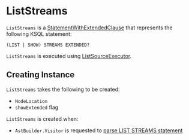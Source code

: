 # ListStreams

`ListStreams` is a [StatementWithExtendedClause](StatementWithExtendedClause.md) that represents the following KSQL statement:

```antlr
(LIST | SHOW) STREAMS EXTENDED?
```

`ListStreams` is executed using [ListSourceExecutor](../rest/ListSourceExecutor.md#streams).

## Creating Instance

`ListStreams` takes the following to be created:

* <span id="location"> `NodeLocation`
* <span id="showExtended"> `showExtended` flag

`ListStreams` is created when:

* `AstBuilder.Visitor` is requested to [parse LIST STREAMS statement](AstBuilder.Visitor.md#visitListStreams)
